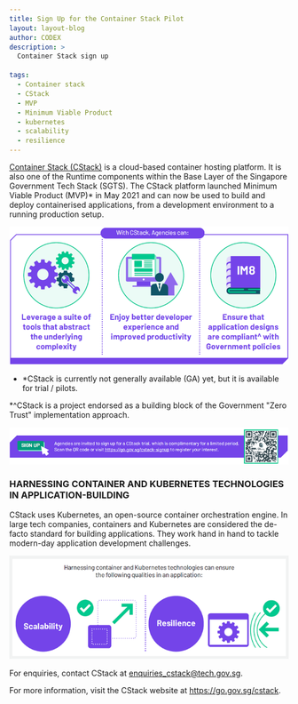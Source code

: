 ```yaml
---
title: Sign Up for the Container Stack Pilot
layout: layout-blog
author: CODEX
description: >
  Container Stack sign up

tags:
  - Container stack
  - CStack
  - MVP
  - Minimum Viable Product
  - kubernetes
  - scalability
  - resilience
---
```


[Container Stack (CStack)](https://www.developer.tech.gov.sg/singapore-government-tech-stack/runtime/container-stack) is a cloud-based container hosting platform. It is also one of the Runtime components within the Base Layer of the Singapore Government Tech Stack (SGTS). The CStack platform launched Minimum Viable Product (MVP)* in May 2021 and can now be used to build and deploy containerised applications, from a development environment to a running production setup.

![CStack benefits](/assets/img/CStack-3benefits.png)

 * *CStack is currently not generally available (GA) yet, but it is available for trial / pilots.

*^CStack is a project endorsed as a building block of the Government "Zero Trust" implementation approach.

![CStack_signup](/assets/img/CStack-signup.png)

### HARNESSING CONTAINER AND KUBERNETES TECHNOLOGIES IN APPLICATION-BUILDING

CStack uses Kubernetes, an open-source container orchestration engine. In large tech companies, containers and Kubernetes are considered the de-facto standard for building applications. They work hand in hand to tackle modern-day application development challenges. 

![CStack](/assets/img/CStack-CK.png)



For enquiries, contact CStack at enquiries_cstack@tech.gov.sg.

For more information, visit the CStack website at https://go.gov.sg/cstack.
